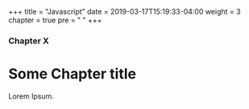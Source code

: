 +++
title = "Javascript"
date = 2019-03-17T15:19:33-04:00
weight = 3
chapter = true
pre = "<i class='fab fa-js-square'></i> "
+++

### Chapter X

# Some Chapter title

Lorem Ipsum.